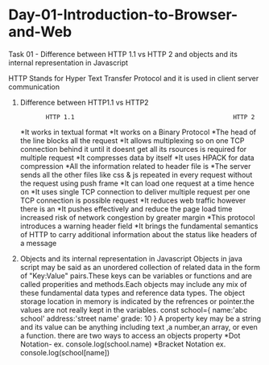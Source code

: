 # Day-01-Introduction-to-Browser-and-Web
Task 01 - Difference between HTTP 1.1 vs HTTP 2 and objects and its internal representation in Javascript

HTTP Stands for Hyper Text Transfer Protocol and it is used in client server communication

1. Difference between HTTP1.1 vs HTTP2
  
              HTTP 1.1                                            HTTP 2      
   *It works in textual format                          *It works on a Binary Protocol
   *The head of the line blocks all the request         *It allows multiplexing so on one TCP connection
   behind it until it doesnt get all its rsources        is required for multiple request
   *It compresses data by itself                        *It uses HPACK for data compression
   *All the information related to header file is       *The server sends all the other files like css & js 
   repeated in every request                             without the request using push frame
   *It can load one request at a time hence on          *It uses single TCP connection to deliver multiple 
   request per one TCP connection is possible            request
   *It reduces web traffic however there is an          *It pushes effectively and reduce the page load time
    increased risk of network congestion                 by greater margin 
   *This protocol introduces a warning header field     *It brings the fundamental semantics of HTTP 
    to carry additional information about the status      like headers
    of a message 
      
      
2. Objects and its internal representation in Javascript
                Objects in java script may be said as an unordered collection of related data in the form of
   "Key:Value" pairs.These keys can be variables or functions and are called properities and methods.Each objects may include 
   any mix of these fundamental data types and reference data types. The object storage location in memory is indicated by the 
   refrences or pointer.the values are not really kept in the variables.
   const school={
      name:'abc school'
      address:'street name'
      grade: 10
      }
      A property key may be a string and its value can be anything including text ,a number,an array, or even a function.
      there are two ways to access an objects property 
      *Dot Notation- ex. console.log(school.name)
      *Bracket Notation ex. console.log(school[name])  
